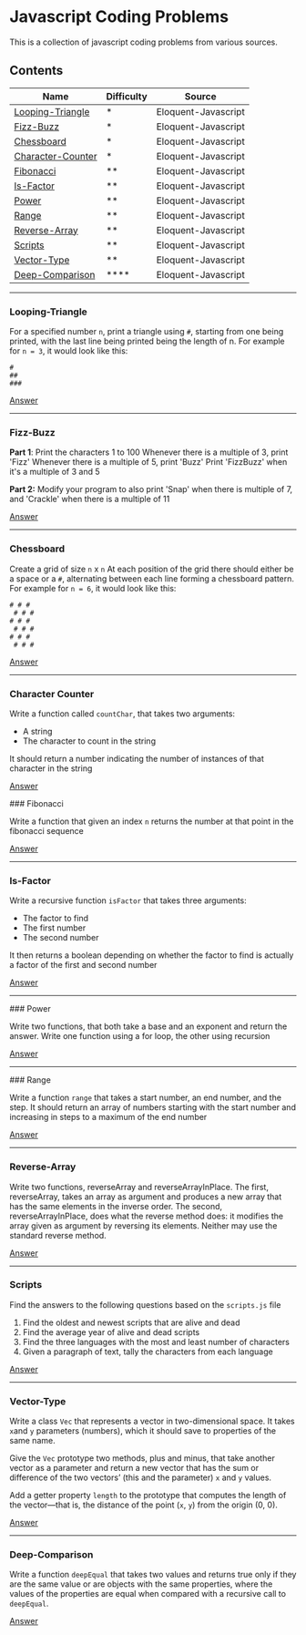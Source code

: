# Javascript Coding Problems

This is a collection of javascript coding problems from various sources.

## Contents

| Name                                    | Difficulty | Source              |
| --------------------------------------- | ---------- | ------------------- |
| [Looping-Triangle](#Looping-Triangle)   | \*         | Eloquent-Javascript |
| [Fizz-Buzz](#Fizz-Buzz)                 | \*         | Eloquent-Javascript |
| [Chessboard](#Chessboard)               | \*         | Eloquent-Javascript |
| [Character-Counter](#Character-Counter) | \*         | Eloquent-Javascript |
| [Fibonacci](#Fibonacci)                 | \*\*       | Eloquent-Javascript |
| [Is-Factor](#Is-Factor)                 | \*\*       | Eloquent-Javascript |
| [Power](#Power)                         | \*\*       | Eloquent-Javascript |
| [Range](#Range)                         | \*\*       | Eloquent-Javascript |
| [Reverse-Array](#Reverse-Array)         | \*\*       | Eloquent-Javascript |
| [Scripts](#Scripts)                     | \*\*       | Eloquent-Javascript |
| [Vector-Type](#Vector-Type)             | \*\*       | Eloquent-Javascript |
| [Deep-Comparison](#Deep-Comparison)     | \*\*\*\*   | Eloquent-Javascript |

---

### Looping-Triangle

For a specified number `n`, print a triangle using `#`, starting from one being
printed, with the last line being printed being the length of n.
For example for `n = 3`, it would look like this:

```
#
##
###
```

[Answer](answers/looping-triangle.js)

---

### Fizz-Buzz

**Part 1**:
Print the characters 1 to 100
Whenever there is a multiple of 3, print 'Fizz'
Whenever there is a multiple of 5, print 'Buzz'
Print 'FizzBuzz' when it's a multiple of 3 and 5

**Part 2:**
Modify your program to also print
'Snap' when there is multiple of 7, and
'Crackle' when there is a multiple of 11

[Answer](answers/fizz-buzz.js)

---

### Chessboard

Create a grid of size `n` x `n`
At each position of the grid there should either be a space or a `#`,
alternating between each line forming a chessboard pattern.
For example for `n = 6`, it would look like this:

```
# # #
 # # #
# # #
 # # #
# # #
 # # #
```

[Answer](answers/chessboard.js)

---

### Character Counter

Write a function called `countChar`, that takes two arguments:

- A string
- The character to count in the string

It should return a number indicating the number of instances of that character
in the string

[Answer](answers/char-counter.js)

### Fibonacci

Write a function that given an index `n` returns the number at that point in
the fibonacci sequence

[Answer](answers/fibonacci-sequence.js)

---

### Is-Factor

Write a recursive function `isFactor` that takes three arguments:

- The factor to find
- The first number
- The second number

It then returns a boolean depending on whether the factor to find is actually a
factor of the first and second number

[Answer](answers/isFactor.js)

---

### Power

Write two functions, that both take a base and an exponent and return the
answer. Write one function using a for loop, the other using recursion

[Answer](answers/power.js)

---

### Range

Write a function `range` that takes a start number, an end number, and the
step. It should return an array of numbers starting with the start number and
increasing in steps to a maximum of the end number

[Answer](answers/range.js)

---

### Reverse-Array

Write two functions, reverseArray and reverseArrayInPlace. The first,
reverseArray, takes an array as argument and produces a new array that has the
same elements in the inverse order. The second, reverseArrayInPlace, does what
the reverse method does: it modifies the array given as argument by reversing
its elements. Neither may use the standard reverse method.

[Answer](answers/reverse-array.js)

---

### Scripts

Find the answers to the following questions based on the `scripts.js` file

1. Find the oldest and newest scripts that are alive and dead
2. Find the average year of alive and dead scripts
3. Find the three languages with the most and least number of characters
4. Given a paragraph of text, tally the characters from each language

[Answer](answers/script-exercises.js)

---

### Vector-Type

Write a class `Vec` that represents a vector in two-dimensional space. It takes
`x`and `y` parameters (numbers), which it should save to properties of the same
name.

Give the `Vec` prototype two methods, plus and minus, that take another vector
as a parameter and return a new vector that has the sum or difference of the two
vectors’ (this and the parameter) `x` and `y` values.

Add a getter property `length` to the prototype that computes the length of the
vector—that is, the distance of the point (`x`, `y`) from the origin (0, 0).

[Answer](answers/vector-type.js)

---

### Deep-Comparison

Write a function `deepEqual` that takes two values and returns true only if
they are the same value or are objects with the same properties, where the
values of the properties are equal when compared with a recursive call to
`deepEqual`.

[Answer](answers/deep-comparison.js)
